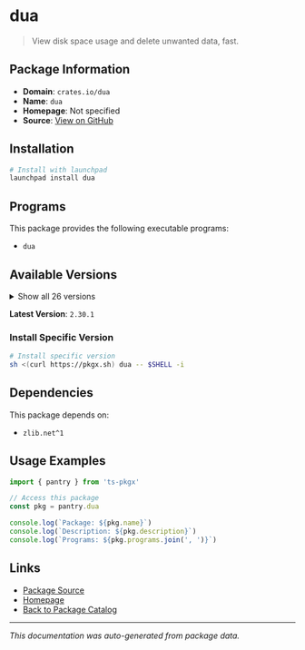 # dua

> View disk space usage and delete unwanted data, fast.

## Package Information

- **Domain**: `crates.io/dua`
- **Name**: `dua`
- **Homepage**: Not specified
- **Source**: [View on GitHub](https://github.com/pkgxdev/pantry/tree/main/projects/crates.io/dua/package.yml)

## Installation

```bash
# Install with launchpad
launchpad install dua
```

## Programs

This package provides the following executable programs:

- `dua`

## Available Versions

<details>
<summary>Show all 26 versions</summary>

- `2.30.1`, `2.30.0`, `2.29.4`, `2.29.3`, `2.29.2`
- `2.29.1`, `2.29.0`, `2.28.0`, `2.27.2`, `2.27.1`
- `2.27.0`, `2.26.0`, `2.25.0`, `2.24.2`, `2.24.1`
- `2.24.0`, `2.23.0`, `2.22.0`, `2.21.0`, `2.20.3`
- `2.20.2`, `2.20.1`, `2.20.0`, `2.19.2`, `2.19.1`
- `2.19.0`

</details>

**Latest Version**: `2.30.1`

### Install Specific Version

```bash
# Install specific version
sh <(curl https://pkgx.sh) dua -- $SHELL -i
```

## Dependencies

This package depends on:

- `zlib.net^1`

## Usage Examples

```typescript
import { pantry } from 'ts-pkgx'

// Access this package
const pkg = pantry.dua

console.log(`Package: ${pkg.name}`)
console.log(`Description: ${pkg.description}`)
console.log(`Programs: ${pkg.programs.join(', ')}`)
```

## Links

- [Package Source](https://github.com/pkgxdev/pantry/tree/main/projects/crates.io/dua/package.yml)
- [Homepage](#)
- [Back to Package Catalog](../../../package-catalog.md)

---

*This documentation was auto-generated from package data.*
